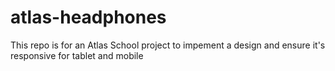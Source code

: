 # atlas-headphones

This repo is for an Atlas School project to impement a design and ensure it's responsive for tablet and mobile